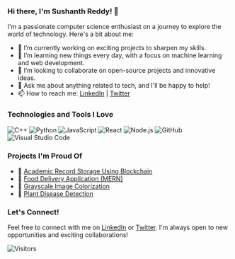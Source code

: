 ### Hi there, I'm Sushanth Reddy! 👋

I'm a passionate computer science enthusiast on a journey to explore the world of technology. Here's a bit about me:

- 🔭 I’m currently working on exciting projects to sharpen my skills.
- 🌱 I’m learning new things every day, with a focus on machine learning and web development.
- 👯 I’m looking to collaborate on open-source projects and innovative ideas.
- 💬 Ask me about anything related to tech, and I'll be happy to help!
- 📫 How to reach me: [LinkedIn](https://www.linkedin.com/in/sushanth-reddy-abbemma/) | [Twitter](https://twitter.com/sushanthreddy09)

### Technologies and Tools I Love

![C++](https://img.shields.io/badge/-C%2B%2B-00599C?style=flat-square&logo=c%2B%2B&logoColor=white)
![Python](https://img.shields.io/badge/-Python-3776AB?style=flat-square&logo=python&logoColor=white)
![JavaScript](https://img.shields.io/badge/-JavaScript-F7DF1E?style=flat-square&logo=javascript&logoColor=black)
![React](https://img.shields.io/badge/-React-61DAFB?style=flat-square&logo=react&logoColor=black)
![Node.js](https://img.shields.io/badge/-Node.js-339933?style=flat-square&logo=node.js&logoColor=white)
![GitHub](https://img.shields.io/badge/-GitHub-181717?style=flat-square&logo=github)
![Visual Studio Code](https://img.shields.io/badge/-VS%20Code-007ACC?style=flat-square&logo=visual-studio-code&logoColor=white)

### Projects I'm Proud Of

- 🚀 [Academic Record Storage Using Blockchain](https://github.com/sushanthreddy009/Academy_Record_Storage_Using_Blockchain)
- 🍔 [Food Delivery Application (MERN)](https://github.com/sushanthreddy009/Food_Delivery_Application)
- 🌈 [Grayscale Image Colorization](https://github.com/sushanthreddy009/Grayscale_Image_Colorization)
- 🌿 [Plant Disease Detection](https://github.com/sushanthreddy009/PlantDiseaseDetection_Project)

### Let's Connect!

Feel free to connect with me on [LinkedIn](https://www.linkedin.com/in/sushanth-reddy-abbemma/) or [Twitter](https://twitter.com/sushanthreddy09). I'm always open to new opportunities and exciting collaborations!

![Visitors](https://visitor-badge.glitch.me/badge?page_id=sushanthreddy009/sushanthreddy009)
